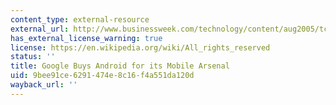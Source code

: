```yaml
---
content_type: external-resource
external_url: http://www.businessweek.com/technology/content/aug2005/tc20050817_0949_tc024.htm
has_external_license_warning: true
license: https://en.wikipedia.org/wiki/All_rights_reserved
status: ''
title: Google Buys Android for its Mobile Arsenal
uid: 9bee91ce-6291-474e-8c16-f4a551da120d
wayback_url: ''
---
```

